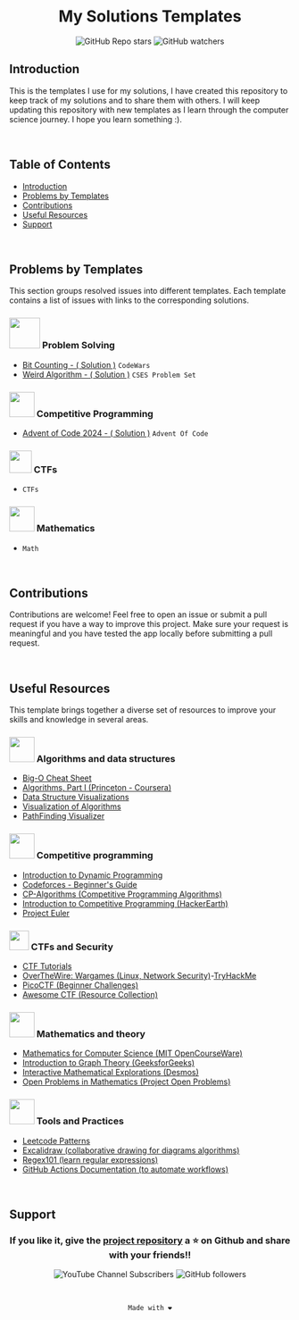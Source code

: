 <div align="center">

# My Solutions Templates

![GitHub Repo stars](https://img.shields.io/github/stars/sidi-maadh/MySolutions?style=for-the-badge&logo=apachespark&logoColor=FFFFFF&label=STARS&labelColor=488207&color=55960c)
![GitHub watchers](https://img.shields.io/github/watchers/sidi-maadh/MySolutions?style=for-the-badge&logo=darkreader&logoColor=FFFFFF&label=Visitors&labelColor=ff9900&color=ffa200)

</div>

## Introduction 
This is the templates I use for my solutions, I have created this repository to keep track of my solutions and to share them with others. I will keep updating this repository with new templates as I learn through the computer science journey. I hope you learn something :).


<br/>

## Table of Contents
- [Introduction](#introduction)
- [Problems by Templates](#problems-by-templates)
- [Contributions](#contributions)
- [Useful Resources](#useful-resources)
- [Support](#support)

<br/>

## Problems by Templates
This section groups resolved issues into different templates. Each template contains a list of issues with links to the corresponding solutions.

### <img src="https://media.giphy.com/media/mpn9ui0INC6RvgX4wJ/giphy.gif?cid=790b76113v79tj1zvabbx3ehkiqo8xo73dmym71vgop7uagq&ep=v1_stickers_search&rid=giphy.gif&ct=s" width =55px> Problem Solving

- [Bit Counting - ( Solution )](problem_solving/CodeWars/2024/bit_counting.cpp) `CodeWars`
- [Weird Algorithm - ( Solution )](problem_solving/CSES-Problem-Set/2024/weird_algorithm.cpp) `CSES Problem Set`



### <img src = "https://i.ibb.co/t3nQqD4/CP-PS.gif" width = 45px> Competitive Programming

- [Advent of Code 2024 - ( Solution )](competitive_programming/Advent_of_Code/2024) `Advent Of Code`


### <img src = "https://media.giphy.com/media/J5B00esp0BoiCrqdCe/giphy.gif?cid=790b7611vyc2bryk6dc99zu1jg346s10oseflwlrf332f5o3&ep=v1_stickers_search&rid=giphy.gif&ct=s" width = 40px> CTFs

- []() `CTFs`

### <img src="https://media.giphy.com/media/tjB3vFph3TNPUJjVpn/giphy.gif?cid=790b7611wutg9ffad94w1aglsm08n9k2lpj3vpmvlh6blduz&ep=v1_stickers_search&rid=giphy.gif&ct=s" width =45px> Mathematics 

- []() `Math`

<br/>


## Contributions
Contributions are welcome! Feel free to open an issue or submit a pull request if you have a way to improve this project. Make sure your request is meaningful and you have tested the app locally before submitting a pull request.


<br/>

## Useful Resources
This template brings together a diverse set of resources to improve your skills and knowledge in several areas.

### <img src="https://img.icons8.com/?size=100&id=rM03addOSa95&format=png&color=000000" width=45px>  Algorithms and data structures
- [Big-O Cheat Sheet](https://www.bigoheatsheet.com/)
- [Algorithms, Part I (Princeton - Coursera)](https://www.coursera.org/learn/algorithms-part1)
- [Data Structure Visualizations](https://www.cs.usfca.edu/~galles/visualization/Algorithms.html)
- [Visualization of Algorithms](https://visualgo.net/en)
- [PathFinding Visualizer](https://qiao.github.io/PathFinding.js/visual/)

### <img src = "https://img.icons8.com/?size=100&id=sm8CzMKNcuhi&format=png&color=000000" width = 45px>  Competitive programming
- [Introduction to Dynamic Programming](https://www.geeksforgeeks.org/dynamic-programming/)
- [Codeforces - Beginner's Guide](https://codeforces.com/blog/entry/62690)
- [CP-Algorithms (Competitive Programming Algorithms)](https://cp-algorithms.com/)
- [Introduction to Competitive Programming (HackerEarth)](https://www.hackerearth.com/practice/)
- [Project Euler](https://projecteuler.net/)

### <img src = "https://i.ibb.co/f2nfwgG/CTF.png" width = 35px>  CTFs and Security
- [CTF Tutorials](https://ctftime.org/)
- [OverTheWire: Wargames (Linux, Network Security)](https://overthewire.org/wargames/)-[TryHackMe](https://tryhackme.com/)
- [PicoCTF (Beginner Challenges)](https://picoctf.org/)
- [Awesome CTF (Resource Collection)](https://github.com/apsdehal/awesome-ctf)

### <img src="https://img.icons8.com/?size=100&id=viCot6nkYZ5P&format=png&color=000000" width =45px> Mathematics and theory
- [Mathematics for Computer Science (MIT OpenCourseWare)](https://ocw.mit.edu/courses/mathematics-for-computer-science/)
- [Introduction to Graph Theory (GeeksforGeeks)](https://www.geeksforgeeks.org/graph-data-structure-and-algorithms/)
- [Interactive Mathematical Explorations (Desmos)](https://www.desmos.com/)
- [Open Problems in Mathematics (Project Open Problems)](https://openproblems.mathhub.info/)

### <img src="https://img.icons8.com/?size=100&id=RhJ0vJceSubS&format=png&color=000000" width=45px> Tools and Practices
- [Leetcode Patterns](https://seanprashad.com/leetcode-patterns/ )
- [Excalidraw (collaborative drawing for diagrams algorithms)](https://excalidraw.com/)
- [Regex101 (learn regular expressions)](https://regex101.com/)
- [GitHub Actions Documentation (to automate workflows)](https://docs.github.com/en/actions)



<br/>

## Support
<div align="center">
<h3>If you like it, give the <a href="https://github.com/sidi-maadh/MySolutions"> project repository</a>  a ⭐ on Github and share with your friends!! </h3>


![YouTube Channel Subscribers](https://img.shields.io/youtube/channel/subscribers/UCEFi0fMxf7g9QnEqdNG0i8Q?style=for-the-badge&logo=youtube&labelColor=red&link=https%3A%2F%2Fyoutube.com%2F%40chinguetech%3Fsi%3DwqajaclTrYqITcjQ)
![GitHub followers](https://img.shields.io/github/followers/sidi-maadh?style=for-the-badge&logo=github&labelColor=000000&color=000000&link=https%3A%2F%2Fgithub.com%2Fsidi-maadh%3Ftab%3Dfollowers)


<br/>

`Made with ❤️`
</div>
